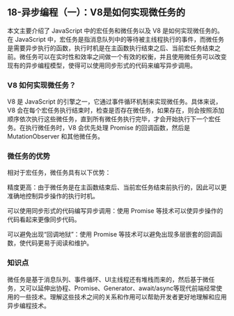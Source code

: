 ## 18-异步编程（一）：V8是如何实现微任务的

本文主要介绍了 JavaScript 中的宏任务和微任务以及 V8 是如何实现微任务的。在 JavaScript 中，宏任务是指消息队列中的等待被主线程执行的事件，而微任务是需要异步执行的函数，执行时机是在主函数执行结束之后、当前宏任务结束之前。微任务可以在实时性和效率之间做一个有效的权衡，并且使用微任务可以改变现有的异步编程模型，使得可以使用同步形式的代码来编写异步调用。

### V8 如何实现微任务？
V8 是 JavaScript 的引擎之一，它通过事件循环机制来实现微任务。具体来说，V8 会在每个宏任务执行结束时，检查是否存在微任务，如果存在，则会按照添加顺序依次执行这些微任务，直到所有微任务执行完毕，才会开始执行下一个宏任务。在执行微任务时，V8 会优先处理 Promise 的回调函数，然后是 MutationObserver 和其他微任务。

### 微任务的优势
相对于宏任务，微任务具有以下优势：

精度更高：由于微任务是在主函数结束后、当前宏任务结束前执行的，因此可以更准确地控制异步操作的执行时机。

可以使用同步形式的代码编写异步调用：使用 Promise 等技术可以使异步操作的代码看起来更像同步代码。

可以避免出现“回调地狱”：使用 Promise 等技术可以避免出现多层嵌套的回调函数，使代码更易于阅读和维护。

### 知识点
微任务是基于消息队列、事件循环、UI主线程还有堆栈而来的，然后基于微任务，又可以延伸出协程、Promise、Generator、await/async等现代前端经常使用的一些技术。理解这些技术之间的关系和作用可以帮助开发者更好地理解和应用异步编程技术。